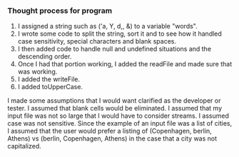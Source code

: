 ### Thought process for program
1. I assigned a string such as ('a, Y, d,, &) to a variable "words".
2. I wrote some code to split the string, sort it and to see how it handled case sensitivity, special characters and blank spaces.
3. I then added code to handle null and undefined situations and the descending order.
4. Once I had that portion working, I added the readFile and made sure that was working.
5. I added the writeFile.
6. I added toUpperCase.

I made some assumptions that I would want clarified as the developer or tester. I assumed that blank cells would be eliminated. I assumed that my input file was not so large that I would have to consider streams. I assumed case was not sensitive. Since the example of an input file was a list of cities, I assumed that the user would prefer a listing of (Copenhagen, berlin, Athens) vs (berlin, Copenhagen, Athens) in the case that a city was not capitalized. 